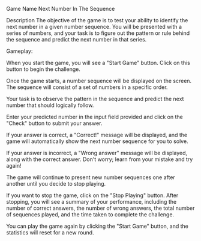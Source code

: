 Game Name
Next Number In The Sequence

Description
The objective of the game is to test your ability to identify the next number in a given number sequence. You will be presented with a series of numbers, and your task is to figure out the pattern or rule behind the sequence and predict the next number in that series.

Gameplay:

When you start the game, you will see a "Start Game" button. Click on this button to begin the challenge.

Once the game starts, a number sequence will be displayed on the screen. The sequence will consist of a set of numbers in a specific order.

Your task is to observe the pattern in the sequence and predict the next number that should logically follow.

Enter your predicted number in the input field provided and click on the "Check" button to submit your answer.

If your answer is correct, a "Correct!" message will be displayed, and the game will automatically show the next number sequence for you to solve.

If your answer is incorrect, a "Wrong answer" message will be displayed, along with the correct answer. Don't worry; learn from your mistake and try again!

The game will continue to present new number sequences one after another until you decide to stop playing.

If you want to stop the game, click on the "Stop Playing" button. After stopping, you will see a summary of your performance, including the number of correct answers, the number of wrong answers, the total number of sequences played, and the time taken to complete the challenge.

You can play the game again by clicking the "Start Game" button, and the statistics will reset for a new round.
